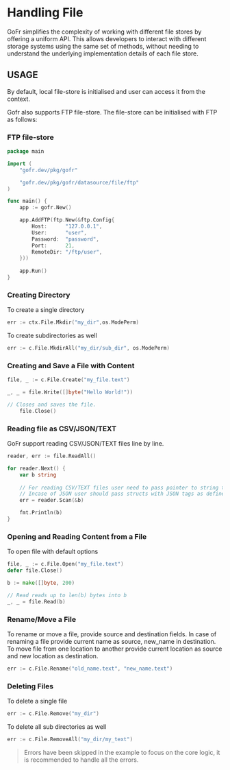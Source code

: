 # Handling File

GoFr simplifies the complexity of working with different file stores by offering a uniform API. This allows developers to interact with different storage systems using the same set of methods, without needing to understand the underlying implementation details of each file store.

## USAGE

By default, local file-store is initialised and user can access it from the context.

Gofr also supports FTP file-store. The file-store can be initialised with FTP as follows:

### FTP file-store
```go
package main

import (
    "gofr.dev/pkg/gofr"

    "gofr.dev/pkg/gofr/datasource/file/ftp"
)

func main() {
    app := gofr.New()

	app.AddFTP(ftp.New(&ftp.Config{
		Host:      "127.0.0.1",
		User:      "user",
		Password:  "password",
		Port:      21,
		RemoteDir: "/ftp/user",
	}))
    
    app.Run()
}
```


### Creating Directory

To create a single directory
```go
err := ctx.File.Mkdir("my_dir",os.ModePerm)
```

To create subdirectories as well
```go
err := c.File.MkdirAll("my_dir/sub_dir", os.ModePerm)
```

### Creating and Save a File with Content

```go
file, _ := c.File.Create("my_file.text")

_, _ = file.Write([]byte("Hello World!"))

// Closes and saves the file.
	file.Close()
```

### Reading file as CSV/JSON/TEXT
GoFr support reading CSV/JSON/TEXT files line by line.

```go
reader, err := file.ReadAll()

for reader.Next() {
	var b string
		
	// For reading CSV/TEXT files user need to pass pointer to string to SCAN.
	// Incase of JSON user should pass structs with JSON tags as defined in encoding/json.
	err = reader.Scan(&b)

	fmt.Println(b)
}
```


### Opening and Reading Content from a File

To open file with default options
```go
file, _ := c.File.Open("my_file.text")
defer file.Close()

b := make([]byte, 200)

// Read reads up to len(b) bytes into b
_, _ = file.Read(b)
```

### Rename/Move a File

To rename or move a file, provide source and destination fields.
In case of renaming a file provide current name as source, new_name in destination.
To move file from one location to another provide current location as source and new location as destination.

```go
err := c.File.Rename("old_name.text", "new_name.text")
```

### Deleting Files
To delete a single file
```go
err := c.File.Remove("my_dir")
```

To delete all sub directories as well
```go
err := c.File.RemoveAll("my_dir/my_text")
```


> Errors have been skipped in the example to focus on the core logic, it is recommended to handle all the errors.
